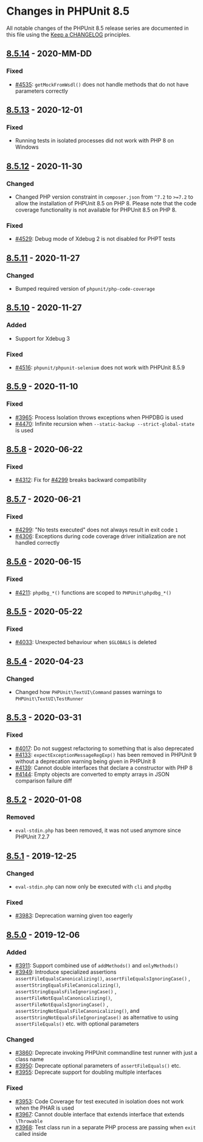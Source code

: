 # Changes in PHPUnit 8.5

All notable changes of the PHPUnit 8.5 release series are documented in this file using
the [Keep a CHANGELOG](https://keepachangelog.com/) principles.

## [8.5.14] - 2020-MM-DD

### Fixed

* [#4535](https://github.com/sebastianbergmann/phpunit/issues/4535): `getMockFromWsdl()` does not handle methods that do
  not have parameters correctly

## [8.5.13] - 2020-12-01

### Fixed

* Running tests in isolated processes did not work with PHP 8 on Windows

## [8.5.12] - 2020-11-30

### Changed

* Changed PHP version constraint in `composer.json` from `^7.2` to `>=7.2` to allow the installation of PHPUnit 8.5 on
  PHP 8. Please note that the code coverage functionality is not available for PHPUnit 8.5 on PHP 8.

### Fixed

* [#4529](https://github.com/sebastianbergmann/phpunit/issues/4529): Debug mode of Xdebug 2 is not disabled for PHPT
  tests

## [8.5.11] - 2020-11-27

### Changed

* Bumped required version of `phpunit/php-code-coverage`

## [8.5.10] - 2020-11-27

### Added

* Support for Xdebug 3

### Fixed

* [#4516](https://github.com/sebastianbergmann/phpunit/issues/4516): `phpunit/phpunit-selenium` does not work with
  PHPUnit 8.5.9

## [8.5.9] - 2020-11-10

### Fixed

* [#3965](https://github.com/sebastianbergmann/phpunit/issues/3965): Process Isolation throws exceptions when PHPDBG is
  used
* [#4470](https://github.com/sebastianbergmann/phpunit/pull/4470): Infinite recursion
  when `--static-backup --strict-global-state` is used

## [8.5.8] - 2020-06-22

### Fixed

* [#4312](https://github.com/sebastianbergmann/phpunit/issues/4312): Fix
  for [#4299](https://github.com/sebastianbergmann/phpunit/issues/4299) breaks backward compatibility

## [8.5.7] - 2020-06-21

### Fixed

* [#4299](https://github.com/sebastianbergmann/phpunit/issues/4299): "No tests executed" does not always result in exit
  code `1`
* [#4306](https://github.com/sebastianbergmann/phpunit/issues/4306): Exceptions during code coverage driver
  initialization are not handled correctly

## [8.5.6] - 2020-06-15

### Fixed

* [#4211](https://github.com/sebastianbergmann/phpunit/issues/4211): `phpdbg_*()` functions are scoped
  to `PHPUnit\phpdbg_*()`

## [8.5.5] - 2020-05-22

### Fixed

* [#4033](https://github.com/sebastianbergmann/phpunit/issues/4033): Unexpected behaviour when `$GLOBALS` is deleted

## [8.5.4] - 2020-04-23

### Changed

* Changed how `PHPUnit\TextUI\Command` passes warnings to `PHPUnit\TextUI\TestRunner`

## [8.5.3] - 2020-03-31

### Fixed

* [#4017](https://github.com/sebastianbergmann/phpunit/issues/4017): Do not suggest refactoring to something that is
  also deprecated
* [#4133](https://github.com/sebastianbergmann/phpunit/issues/4133): `expectExceptionMessageRegExp()` has been removed
  in PHPUnit 9 without a deprecation warning being given in PHPUnit 8
* [#4139](https://github.com/sebastianbergmann/phpunit/issues/4139): Cannot double interfaces that declare a constructor
  with PHP 8
* [#4144](https://github.com/sebastianbergmann/phpunit/issues/4144): Empty objects are converted to empty arrays in JSON
  comparison failure diff

## [8.5.2] - 2020-01-08

### Removed

* `eval-stdin.php` has been removed, it was not used anymore since PHPUnit 7.2.7

## [8.5.1] - 2019-12-25

### Changed

* `eval-stdin.php` can now only be executed with `cli` and `phpdbg`

### Fixed

* [#3983](https://github.com/sebastianbergmann/phpunit/issues/3983): Deprecation warning given too eagerly

## [8.5.0] - 2019-12-06

### Added

* [#3911](https://github.com/sebastianbergmann/phpunit/issues/3911): Support combined use of `addMethods()`
  and `onlyMethods()`
* [#3949](https://github.com/sebastianbergmann/phpunit/issues/3949): Introduce specialized
  assertions `assertFileEqualsCanonicalizing()`, `assertFileEqualsIgnoringCase()`
  , `assertStringEqualsFileCanonicalizing()`, `assertStringEqualsFileIgnoringCase()`
  , `assertFileNotEqualsCanonicalizing()`, `assertFileNotEqualsIgnoringCase()`
  , `assertStringNotEqualsFileCanonicalizing()`, and `assertStringNotEqualsFileIgnoringCase()` as alternative to
  using `assertFileEquals()` etc. with optional parameters

### Changed

* [#3860](https://github.com/sebastianbergmann/phpunit/pull/3860): Deprecate invoking PHPUnit commandline test runner
  with just a class name
* [#3950](https://github.com/sebastianbergmann/phpunit/issues/3950): Deprecate optional parameters
  of `assertFileEquals()` etc.
* [#3955](https://github.com/sebastianbergmann/phpunit/issues/3955): Deprecate support for doubling multiple interfaces

### Fixed

* [#3953](https://github.com/sebastianbergmann/phpunit/issues/3953): Code Coverage for test executed in isolation does
  not work when the PHAR is used
* [#3967](https://github.com/sebastianbergmann/phpunit/issues/3967): Cannot double interface that extends interface that
  extends `\Throwable`
* [#3968](https://github.com/sebastianbergmann/phpunit/pull/3968): Test class run in a separate PHP process are passing
  when `exit` called inside

[8.5.14]: https://github.com/sebastianbergmann/phpunit/compare/8.5.13...8.5

[8.5.13]: https://github.com/sebastianbergmann/phpunit/compare/8.5.12...8.5.13

[8.5.12]: https://github.com/sebastianbergmann/phpunit/compare/8.5.11...8.5.12

[8.5.11]: https://github.com/sebastianbergmann/phpunit/compare/8.5.10...8.5.11

[8.5.10]: https://github.com/sebastianbergmann/phpunit/compare/8.5.9...8.5.10

[8.5.9]: https://github.com/sebastianbergmann/phpunit/compare/8.5.8...8.5.9

[8.5.8]: https://github.com/sebastianbergmann/phpunit/compare/8.5.7...8.5.8

[8.5.7]: https://github.com/sebastianbergmann/phpunit/compare/8.5.6...8.5.7

[8.5.6]: https://github.com/sebastianbergmann/phpunit/compare/8.5.5...8.5.6

[8.5.5]: https://github.com/sebastianbergmann/phpunit/compare/8.5.4...8.5.5

[8.5.4]: https://github.com/sebastianbergmann/phpunit/compare/8.5.3...8.5.4

[8.5.3]: https://github.com/sebastianbergmann/phpunit/compare/8.5.2...8.5.3

[8.5.2]: https://github.com/sebastianbergmann/phpunit/compare/8.5.1...8.5.2

[8.5.1]: https://github.com/sebastianbergmann/phpunit/compare/8.5.0...8.5.1

[8.5.0]: https://github.com/sebastianbergmann/phpunit/compare/8.4.3...8.5.0
